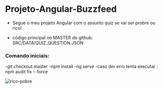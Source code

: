 # Projeto-Angular-Buzzfeed


- Segue o meu projeto Angular com o assunto quiz se vai ser probre ou rico!

- código principal no MASTER do github: SRC/DATA/QUIZ_QUESTION.JSON

### Comando iniciais:
-git checkout master
-npm install
-ng serve
-caso der erro tenta executar : npm audit fix --force

![rico-pobre](https://github.com/user-attachments/assets/8b3195a9-8f80-42b3-a2f5-266d341cee12)
